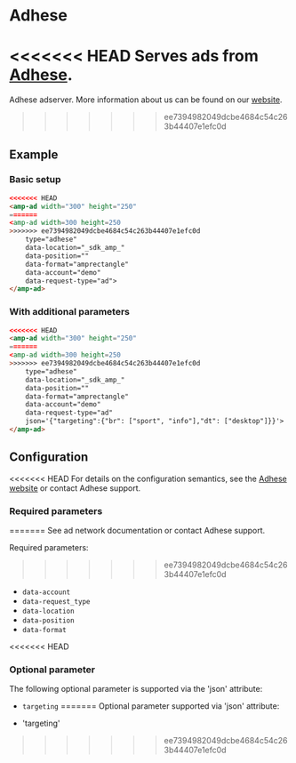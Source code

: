 <!---
Copyright 2017 The AMP HTML Authors. All Rights Reserved.

Licensed under the Apache License, Version 2.0 (the "License");
you may not use this file except in compliance with the License.
You may obtain a copy of the License at

      http://www.apache.org/licenses/LICENSE-2.0

Unless required by applicable law or agreed to in writing, software
distributed under the License is distributed on an "AS-IS" BASIS,
WITHOUT WARRANTIES OR CONDITIONS OF ANY KIND, either express or implied.
See the License for the specific language governing permissions and
limitations under the License.
-->

# Adhese

<<<<<<< HEAD
Serves ads from [Adhese](https://www.adhese.com).
=======
Adhese adserver.
More information about us can be found on our [website](https://www.adhese.com).
>>>>>>> ee7394982049dcbe4684c54c263b44407e1efc0d

## Example

### Basic setup

```html
<<<<<<< HEAD
<amp-ad width="300" height="250"
=======
<amp-ad width=300 height=250
>>>>>>> ee7394982049dcbe4684c54c263b44407e1efc0d
    type="adhese"
    data-location="_sdk_amp_"
    data-position=""
    data-format="amprectangle"
    data-account="demo"
    data-request-type="ad">
</amp-ad>
```

### With additional parameters

```html
<<<<<<< HEAD
<amp-ad width="300" height="250"
=======
<amp-ad width=300 height=250
>>>>>>> ee7394982049dcbe4684c54c263b44407e1efc0d
    type="adhese"
    data-location="_sdk_amp_"
    data-position=""
    data-format="amprectangle"
    data-account="demo"
    data-request-type="ad"
    json='{"targeting":{"br": ["sport", "info"],"dt": ["desktop"]}}'>
</amp-ad>
```


## Configuration

<<<<<<< HEAD
For details on the configuration semantics, see the [Adhese website](https://www.adhese.com) or contact Adhese support.

### Required parameters
=======
See ad network documentation or contact Adhese support.

Required parameters:
>>>>>>> ee7394982049dcbe4684c54c263b44407e1efc0d

- `data-account`
- `data-request_type`
- `data-location`
- `data-position`
- `data-format`

<<<<<<< HEAD
### Optional parameter 

The following optional parameter is supported via the 'json' attribute:

- `targeting`
=======
Optional parameter supported via 'json' attribute:

- 'targeting'
>>>>>>> ee7394982049dcbe4684c54c263b44407e1efc0d
